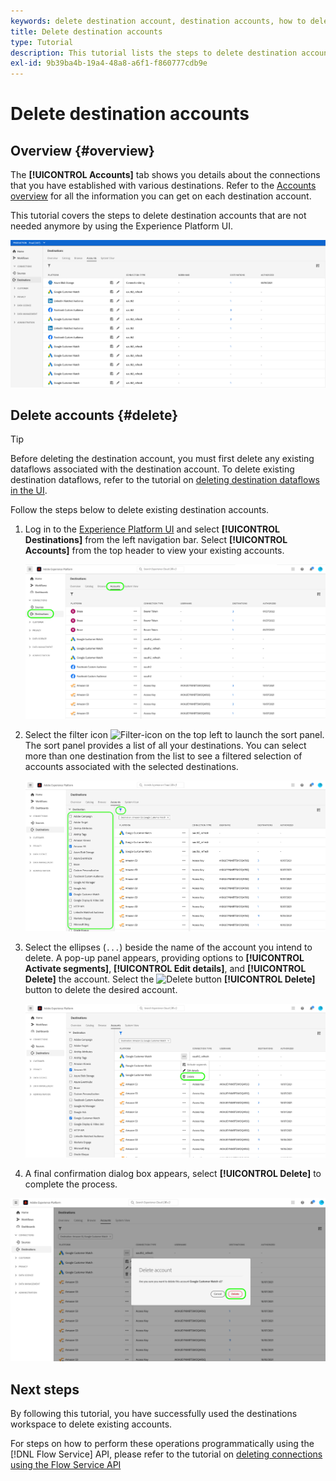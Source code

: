 ```yaml
---
keywords: delete destination account, destination accounts, how to delete accounts
title: Delete destination accounts
type: Tutorial
description: This tutorial lists the steps to delete destination accounts in the Adobe Experience Platform UI
exl-id: 9b39ba4b-19a4-48a8-a6f1-f860777cdb9e
---
```

# Delete destination accounts

## Overview {#overview}

The **[!UICONTROL Accounts]** tab shows you details about the connections that you have established with various destinations. Refer to the [Accounts overview](../ui/destinations-workspace.md#accounts) for all the information you can get on each destination account.

This tutorial covers the steps to delete destination accounts that are not needed anymore by using the Experience Platform UI.

![Accounts tab](../assets/ui/update-accounts/destination-accounts.png)

## Delete accounts {#delete}

>[!TIP]
>
>Before deleting the destination account, you must first delete any existing dataflows associated with the destination account. To delete existing destination dataflows, refer to the tutorial on [deleting destination dataflows in the UI](./delete-destinations.md).

Follow the steps below to delete existing destination accounts.

1. Log in to the [Experience Platform UI](https://platform.adobe.com/) and select **[!UICONTROL Destinations]** from the left navigation bar. Select **[!UICONTROL Accounts]** from the top header to view your existing accounts.

    ![Accounts tab](../assets/ui/delete-accounts/accounts-tab.png)

2. Select the filter icon ![Filter-icon](../assets/ui/update-accounts/filter.png) on the top left to launch the sort panel. The sort panel provides a list of all your destinations. You can select more than one destination from the list to see a filtered selection of accounts associated with the selected destinations.

    ![Filter destinations](../assets/ui/delete-accounts/filter-accounts.png)

3. Select the ellipses (`...`) beside the name of the account you intend to delete. A pop-up panel appears, providing options to **[!UICONTROL Activate segments]**, **[!UICONTROL Edit details]**, and **[!UICONTROL Delete]** the account. Select the ![Delete button](../assets/ui/workspace/pencil-icon.png) **[!UICONTROL Delete]** button to delete the desired account.

    ![Delete destination account](../assets/ui/delete-accounts/delete-accounts.png)

4. A final confirmation dialog box appears, select **[!UICONTROL Delete]** to complete the process.

![Confirm account deletion](../assets/ui/delete-accounts/confirm-account-deletion.png)

## Next steps

By following this tutorial, you have successfully used the destinations workspace to delete existing accounts.

For steps on how to perform these operations programmatically using the [!DNL Flow Service] API, please refer to the tutorial on [deleting connections using the Flow Service API](../api/delete-destination-account.md)
